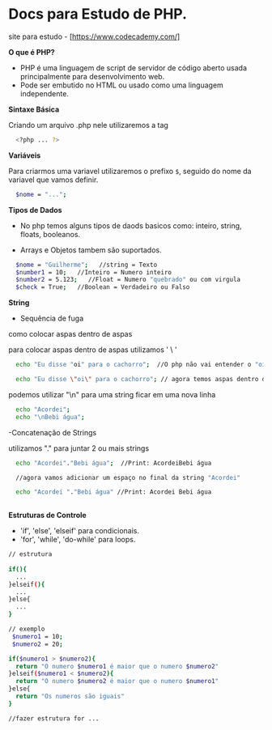 # Docs para Estudo de PHP.
site para estudo - [https://www.codecademy.com/]

**O que é PHP?**

- PHP é uma linguagem de script de servidor de código aberto usada principalmente para desenvolvimento web. </br>
- Pode ser embutido no HTML ou usado como uma linguagem independente.

**Sintaxe Básica**

Criando um arquivo .php nele utilizaremos a tag

``` bash
  <?php ... ?>
```

**Variáveis**

Para criarmos uma variavel utilizaremos o prefixo `$`, seguido do nome da variavel que vamos definir. 

``` bash
  $nome = "...";
```

**Tipos de Dados**

- No php temos alguns tipos de daods basicos como: inteiro, string, floats, booleanos.

- Arrays e Objetos tambem são suportados.

``` bash
  $nome = "Guilherme";   //string = Texto
  $number1 = 10;   //Inteiro = Numero inteiro
  $number2 = 5.123;   //Float = Numero "quebrado" ou com virgula
  $check = True;   //Boolean = Verdadeiro ou Falso
```
**String**

- Sequência de fuga

como colocar aspas dentro de aspas 

para colocar aspas dentro de aspas utilizamos ' \ '   
``` bash
  echo "Eu disse "oi" para o cachorro";  //O php não vai entender o "oi" pq ele está fora das aspas

  echo "Eu disse \"oi\" para o cachorro"; // agora temos aspas dentro das aspas

```

podemos utilizar "\n" para uma string ficar em uma nova linha

``` bash
  echo "Acordei";
  echo "\nBebi água";
```

-Concatenação de Strings

utilizamos "." para juntar 2 ou mais strings
``` bash
  echo "Acordei"."Bebi água";  //Print: AcordeiBebi água

  //agora vamos adicionar um espaço no final da string "Acordei"

  echo "Acordei "."Bebi água" //Print: Acordei Bebi água
 
```



**Estruturas de Controle**

- 'if', 'else', 'elseif' para condicionais.
- 'for', 'while', 'do-while' para loops.

``` bash
// estrutura
 
if(){
  ...
}elseif(){
  ...
}else{
  ...
}

// exemplo
 $numero1 = 10;
 $numero2 = 20;

if($numero1 > $numero2){
  return "O numero $numero1 é maior que o numero $numero2"
}elseif($numero1 < $numero2){
  return "O numero $numero2 é maior que o numero $numero1"
}else{
  return "Os numeros são iguais"
}

//fazer estrutura for ...



```




